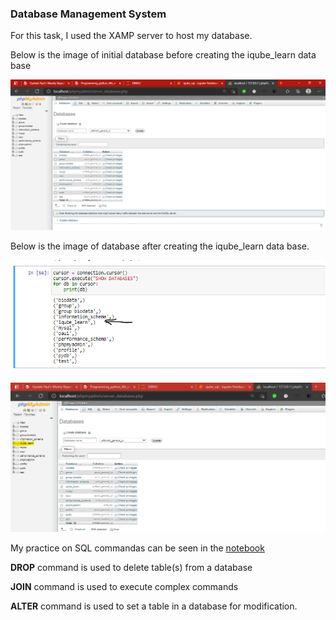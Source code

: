 ### Database Management System

For this task, I used the XAMP server to host my database.

Below is the image of initial database before creating the iqube_learn data base

![initial_db](https://github.com/Yodeman/iqube_projects/blob/main/week2/DBMS/initial_db.png)

Below is the image of database after creating the iqube_learn data base.

![iqube_db](https://github.com/Yodeman/iqube_projects/blob/main/week2/DBMS/iqube_db.png)

![iqube_learn_db](https://github.com/Yodeman/iqube_projects/blob/main/week2/DBMS/iqube_learn_db.png)

My practice on SQL commandas can be seen in the [notebook](https://github.com/Yodeman/iqube_projects/blob/main/week2/DBMS/iqube_sql.ipynb)

**DROP** command is used to delete table(s) from a database

**JOIN** command is used to execute complex commands

**ALTER** command is used to set a table in a database for modification.